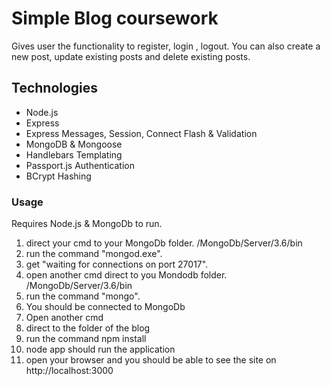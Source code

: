 # Simple Blog coursework
Gives user the functionality to register, login , logout.
You can also create a new post, update existing posts and delete existing posts.

## Technologies

* Node.js
* Express
* Express Messages, Session, Connect Flash & Validation
* MongoDB & Mongoose
* Handlebars Templating
* Passport.js Authentication
* BCrypt Hashing

### Usage

Requires Node.js & MongoDb to run.

1. direct your cmd to your MongoDb folder. /MongoDb/Server/3.6/bin 
2. run the command "mongod.exe".
3. get "waiting for connections on port 27017".
4. open another cmd direct to you Mondodb folder. /MongoDb/Server/3.6/bin 
5. run the command "mongo".
6. You should be connected to MongoDb
7. Open another cmd
8. direct to the folder of the blog
9. run the command npm install
10. node app should run the application
11. open your browser and you should be able to see the site on http://localhost:3000
